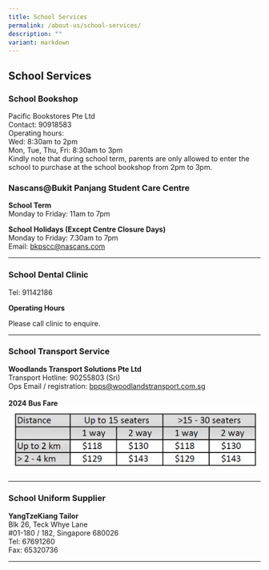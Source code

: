 ```yaml
---
title: School Services
permalink: /about-us/school-services/
description: ""
variant: markdown
---
```

School Services
---------------------

  
### School Bookshop

Pacific Bookstores Pte Ltd <br>
Contact: 90918583 <br>
Operating hours: <br>
Wed: 8:30am to 2pm <br>
Mon, Tue, Thu, Fri: 8:30am to 3pm <br>
Kindly note that during school term, parents are only allowed to enter the school to purchase at the school bookshop from 2pm to 3pm. <br>



### Nascans@Bukit Panjang Student Care Centre 


**School Term**<br>
Monday to Friday: 11am to 7pm


**School Holidays (Except Centre Closure Days)**<br>
Monday to Friday: 7.30am to 7pm<br>
Email:&nbsp;[bkpscc@nascans.com](mailto:bkpscc@nascans.com)

-------------------------------------------------
### School Dental Clinic

Tel: 91142186 <br>

**Operating Hours**

Please call clinic to enquire.



  



  
------------------------------------------------

### School Transport Service


**Woodlands Transport Solutions Pte Ltd** <br>
Transport Hotline: 90255803 (Sri) <br>
Ops Email / registration: bpps@woodlandstransport.com.sg <br>
<br>
**2024 Bus Fare**<br>
![](/images/Transport_Fare.png)

------------------------------------------------------

### School Uniform Supplier

**YangTzeKiang Tailor** <br>
Blk 26, Teck Whye Lane <br>
#01-180 / 182, Singapore 680026 <br>
Tel: 67691260 <br>
Fax: 65320736 <br>

-----------------------